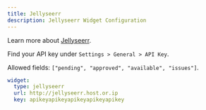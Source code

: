 ```yaml
---
title: Jellyseerr
description: Jellyseerr Widget Configuration
---
```


Learn more about [Jellyseerr](https://github.com/Fallenbagel/jellyseerr).

Find your API key under `Settings > General > API Key`.

Allowed fields: `["pending", "approved", "available", "issues"]`.

```yaml
widget:
  type: jellyseerr
  url: http://jellyseerr.host.or.ip
  key: apikeyapikeyapikeyapikeyapikey
```

